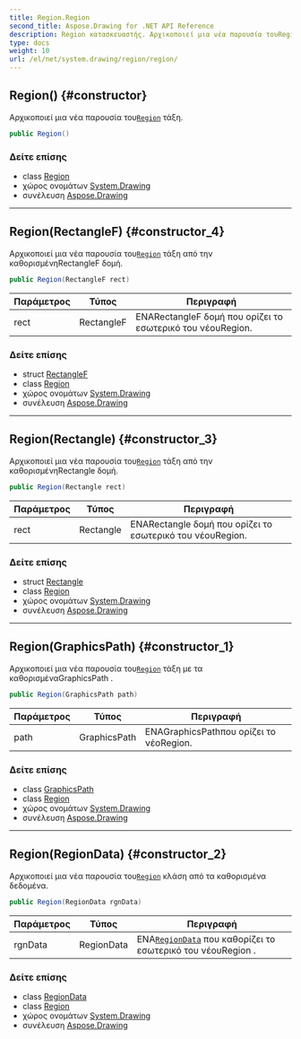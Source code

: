 ```yaml
---
title: Region.Region
second_title: Aspose.Drawing for .NET API Reference
description: Region κατασκευαστής. Αρχικοποιεί μια νέα παρουσία τουRegion τάξη.
type: docs
weight: 10
url: /el/net/system.drawing/region/region/
---
```

## Region() {#constructor}

Αρχικοποιεί μια νέα παρουσία του[`Region`](../) τάξη.

```csharp
public Region()
```

### Δείτε επίσης

* class [Region](../)
* χώρος ονομάτων [System.Drawing](../../region/)
* συνέλευση [Aspose.Drawing](../../../)

---

## Region(RectangleF) {#constructor_4}

Αρχικοποιεί μια νέα παρουσία του[`Region`](../) τάξη από την καθορισμένηRectangleF δομή.

```csharp
public Region(RectangleF rect)
```

| Παράμετρος | Τύπος | Περιγραφή |
| --- | --- | --- |
| rect | RectangleF | ΕΝΑRectangleF δομή που ορίζει το εσωτερικό του νέουRegion. |

### Δείτε επίσης

* struct [RectangleF](../../rectanglef/)
* class [Region](../)
* χώρος ονομάτων [System.Drawing](../../region/)
* συνέλευση [Aspose.Drawing](../../../)

---

## Region(Rectangle) {#constructor_3}

Αρχικοποιεί μια νέα παρουσία του[`Region`](../) τάξη από την καθορισμένηRectangle δομή.

```csharp
public Region(Rectangle rect)
```

| Παράμετρος | Τύπος | Περιγραφή |
| --- | --- | --- |
| rect | Rectangle | ΕΝΑRectangle δομή που ορίζει το εσωτερικό του νέουRegion. |

### Δείτε επίσης

* struct [Rectangle](../../rectangle/)
* class [Region](../)
* χώρος ονομάτων [System.Drawing](../../region/)
* συνέλευση [Aspose.Drawing](../../../)

---

## Region(GraphicsPath) {#constructor_1}

Αρχικοποιεί μια νέα παρουσία του[`Region`](../) τάξη με τα καθορισμέναGraphicsPath .

```csharp
public Region(GraphicsPath path)
```

| Παράμετρος | Τύπος | Περιγραφή |
| --- | --- | --- |
| path | GraphicsPath | ΕΝΑGraphicsPathπου ορίζει το νέοRegion. |

### Δείτε επίσης

* class [GraphicsPath](../../../system.drawing.drawing2d/graphicspath/)
* class [Region](../)
* χώρος ονομάτων [System.Drawing](../../region/)
* συνέλευση [Aspose.Drawing](../../../)

---

## Region(RegionData) {#constructor_2}

Αρχικοποιεί μια νέα παρουσία του[`Region`](../) κλάση από τα καθορισμένα δεδομένα.

```csharp
public Region(RegionData rgnData)
```

| Παράμετρος | Τύπος | Περιγραφή |
| --- | --- | --- |
| rgnData | RegionData | ΕΝΑ[`RegionData`](../../../system.drawing.drawing2d/regiondata/) που καθορίζει το εσωτερικό του νέουRegion . |

### Δείτε επίσης

* class [RegionData](../../../system.drawing.drawing2d/regiondata/)
* class [Region](../)
* χώρος ονομάτων [System.Drawing](../../region/)
* συνέλευση [Aspose.Drawing](../../../)


